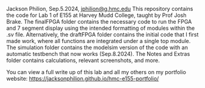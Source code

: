 Jackson Philion, Sep.5.2024, jphilion@g.hmc.edu
This repository contains the code for Lab 1 of E155 at Harvey Mudd College, taught by Prof Josh Brake.
The finalFPGA folder contains the necessary code to run the FPGA and 7 segment display using the intended formatting of modules within the .sv file.
Alternatively, the draftFPGA folder contains the initial code that I first made work, where all functions are integrated under a single top module. 
The simulation folder contains the modelsim version of the code with an automatic testbench that now works (Sep.8.2024). 
The Notes and Extras folder contains calculations, relevant screenshots, and more. 

You can view a full write up of this lab and all my others on my portfolio website:
https://jacksonphilion.github.io/hmc-e155-portfolio/
